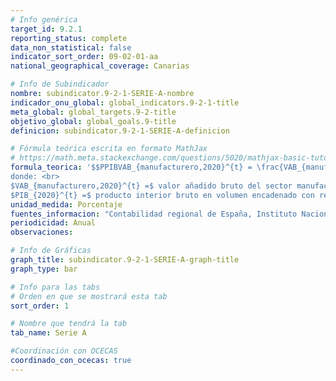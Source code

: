```yaml
---
# Info genérica
target_id: 9.2.1
reporting_status: complete
data_non_statistical: false
indicator_sort_order: 09-02-01-aa
national_geographical_coverage: Canarias

# Info de Subindicador
nombre: subindicator.9-2-1-SERIE-A-nombre
indicador_onu_global: global_indicators.9-2-1-title
meta_global: global_targets.9-2-title
objetivo_global: global_goals.9-title
definicion: subindicator.9-2-1-SERIE-A-definicion

# Fórmula teórica escrita en formato MathJax
# https://math.meta.stackexchange.com/questions/5020/mathjax-basic-tutorial-and-quick-reference
formula_teorica: '$$PPIBVAB_{manufacturero,2020}^{t} = \frac{VAB_{manufacturero,2020}^{t}}{PIB_{2020}^{t}} \cdot 100$$ <br>
donde: <br>
$VAB_{manufacturero,2020}^{t} =$ valor añadido bruto del sector manufacturero en volumen encadenado con referencia 2020 en el año $t$ <br>
$PIB_{2020}^{t} =$ producto interior bruto en volumen encadenado con referencia 2020 en el año  $t$'
unidad_medida: Porcentaje
fuentes_informacion: "Contabilidad regional de España, Instituto Nacional de Estadística (INE)"
periodicidad: Anual
observaciones: 

# Info de Gráficas
graph_title: subindicator.9-2-1-SERIE-A-graph-title
graph_type: bar

# Info para las tabs
# Orden en que se mostrará esta tab
sort_order: 1

# Nombre que tendrá la tab
tab_name: Serie A

#Coordinación con OCECAS
coordinado_con_ocecas: true
---
```


